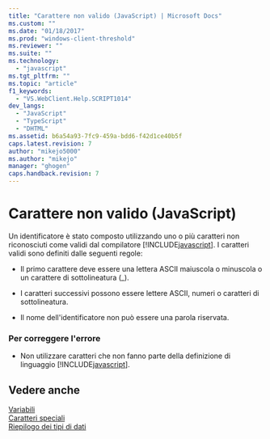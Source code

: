 ```yaml
---
title: "Carattere non valido (JavaScript) | Microsoft Docs"
ms.custom: ""
ms.date: "01/18/2017"
ms.prod: "windows-client-threshold"
ms.reviewer: ""
ms.suite: ""
ms.technology: 
  - "javascript"
ms.tgt_pltfrm: ""
ms.topic: "article"
f1_keywords: 
  - "VS.WebClient.Help.SCRIPT1014"
dev_langs: 
  - "JavaScript"
  - "TypeScript"
  - "DHTML"
ms.assetid: b6a54a93-7fc9-459a-bdd6-f42d1ce40b5f
caps.latest.revision: 7
author: "mikejo5000"
ms.author: "mikejo"
manager: "ghogen"
caps.handback.revision: 7
---
```

# Carattere non valido (JavaScript)
Un identificatore è stato composto utilizzando uno o più caratteri non riconosciuti come validi dal compilatore [!INCLUDE[javascript](../../javascript/includes/javascript-md.md)].  I caratteri validi sono definiti dalle seguenti regole:  
  
-   Il primo carattere deve essere una lettera ASCII maiuscola o minuscola o un carattere di sottolineatura \(\_\).  
  
-   I caratteri successivi possono essere lettere ASCII, numeri o caratteri di sottolineatura.  
  
-   Il nome dell'identificatore non può essere una parola riservata.  
  
### Per correggere l'errore  
  
-   Non utilizzare caratteri che non fanno parte della definizione di linguaggio [!INCLUDE[javascript](../../javascript/includes/javascript-md.md)].  
  
## Vedere anche  
 [Variabili](../../javascript/variables-javascript.md)   
 [Caratteri speciali](../../javascript/advanced/special-characters-javascript.md)   
 [Riepilogo dei tipi di dati](../../javascript/data-types-javascript.md)